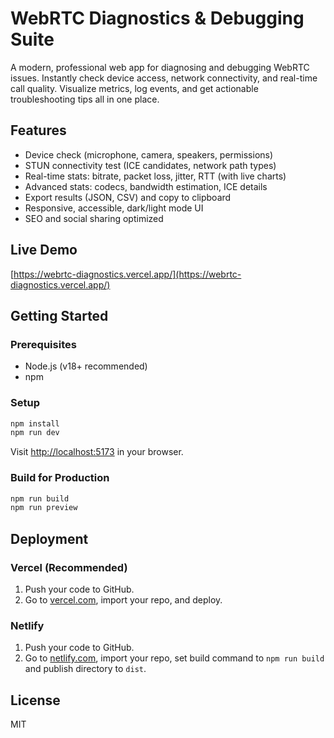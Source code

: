  # WebRTC Diagnostics & Debugging Suite  

A modern, professional web app for diagnosing and debugging WebRTC issues. Instantly check device access, network connectivity, and real-time call quality. Visualize metrics, log events, and get actionable troubleshooting tips all in one place. 

## Features 
- Device check (microphone, camera, speakers, permissions) 
- STUN connectivity test (ICE candidates, network path types) 
- Real-time stats: bitrate, packet loss, jitter, RTT (with live charts)   
- Advanced stats: codecs, bandwidth estimation, ICE details 
- Export results (JSON, CSV) and copy to clipboard      
- Responsive, accessible, dark/light mode UI     
- SEO and social sharing optimized  
     
## Live Demo    
[https://webrtc-diagnostics.vercel.app/](https://webrtc-diagnostics.vercel.app/) 
 
## Getting Started       
         
### Prerequisites      
- Node.js (v18+ recommended)      
- npm        
   
### Setup  
```bash   
npm install    
npm run dev 
```
Visit [http://localhost:5173](http://localhost:5173) in your browser.

### Build for Production
```bash
npm run build
npm run preview
```

## Deployment
### Vercel (Recommended)
1. Push your code to GitHub.
2. Go to [vercel.com](https://vercel.com/), import your repo, and deploy.

### Netlify
1. Push your code to GitHub.
2. Go to [netlify.com](https://netlify.com/), import your repo, set build command to `npm run build` and publish directory to `dist`.

## License
MIT
